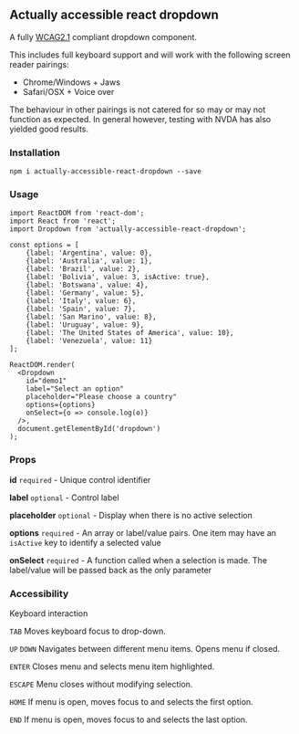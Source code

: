 ## Actually accessible react dropdown

A fully [WCAG2.1](https://www.w3.org/WAI/WCAG21/Understanding/) compliant dropdown component.

This includes full keyboard support and will work with the following screen reader pairings:
* Chrome/Windows + Jaws
* Safari/OSX + Voice over

The behaviour in other pairings is not catered for so may or may not function as expected. In general however, testing with NVDA has also yielded good results.

### Installation
```npm i actually-accessible-react-dropdown --save```

### Usage

```
import ReactDOM from 'react-dom';
import React from 'react';
import Dropdown from 'actually-accessible-react-dropdown';

const options = [
    {label: 'Argentina', value: 0},
    {label: 'Australia', value: 1},
    {label: 'Brazil', value: 2},
    {label: 'Bolivia', value: 3, isActive: true},
    {label: 'Botswana', value: 4},
    {label: 'Germany', value: 5},
    {label: 'Italy', value: 6},
    {label: 'Spain', value: 7},
    {label: 'San Marino', value: 8},
    {label: 'Uruguay', value: 9},
    {label: 'The United States of America', value: 10},
    {label: 'Venezuela', value: 11}
];

ReactDOM.render(
  <Dropdown
    id="demo1"
    label="Select an option"
    placeholder="Please choose a country"
    options={options}
    onSelect={o => console.log(o)}
  />,
  document.getElementById('dropdown')
);
```

### Props
**id** `required` - Unique control identifier

**label** `optional` - Control label

**placeholder** `optional` - Display when there is no active selection

**options** `required` - An array or label/value pairs. One item may have an `isActive` key to identify a selected value

**onSelect** `required` - A function called when a selection is made. The label/value will be passed back as the only parameter

### Accessibility

Keyboard interaction

`TAB` Moves keyboard focus to drop-down.

`UP` `DOWN` Navigates between different menu items. Opens menu if closed.

`ENTER` Closes menu and selects menu item highlighted.

`ESCAPE` Menu closes without modifying selection.

`HOME` If menu is open, moves focus to and selects the first option.

`END` If menu is open, moves focus to and selects the last option.